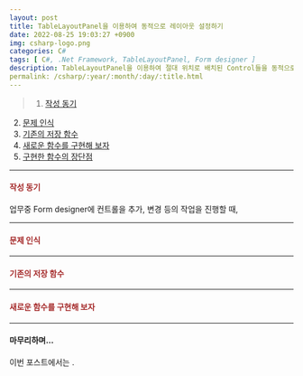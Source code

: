 ```yaml
---
layout: post
title: TableLayoutPanel을 이용하여 동적으로 레이아웃 설정하기
date: 2022-08-25 19:03:27 +0900
img: csharp-logo.png
categories: C#
tags: [ C#, .Net Framework, TableLayoutPanel, Form designer ]
description: TableLayoutPanel을 이용하여 절대 위치로 배치된 Control들을 동적으로 상대 위치로 배치해보자.
permalink: /csharp/:year/:month/:day/:title.html
---
```


> 1. [작성 동기](#작성-동기 "Navigate to Motivation to write code")
2. [문제 인식](#문제-인식 "Navigate to Recognition of problem")
3. [기존의 저장 함수](#기존의-저장-함수 "Navigate to Original saving function")
4. [새로운 함수를 구현해 보자](#새로운-함수를-구현해-보자 "Navigate to Let's write new function")
5. [구현한 함수의 장단점](#구현한-함수의-장단점 "Navigate to Strong and Weak point of the function written")

---

#### <span style="color: brown">**작성 동기**</span>
업무중 Form designer에 컨트롤을 추가, 변경 등의 작업을 진행할 때,   

---

#### <span style="color: brown">**문제 인식**</span>


---

#### <span style="color: brown">**기존의 저장 함수**</span>


---

#### <span style="color: brown">**새로운 함수를 구현해 보자**</span>


---

#### 마무리하며...
이번 포스트에서는 .